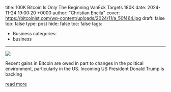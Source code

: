 title: 100K Bitcoin Is Only The Beginning VanEck Targets 180K
date: 2024-11-24 19:00:20 +0000
author: "Christian Encila"
cover: https://bitcoinist.com/wp-content/uploads/2024/11/a_50f464.jpg
draft: false
top: false
type: post
hide: false
toc: false
tags:
  - Business
categories:
  - business
---

![](https://bitcoinist.com/wp-content/uploads/2024/11/a_50f464.jpg)

Recent gains in Bitcoin are owed in part to changes in the political environment, particularly in the US. Incoming US President Donald Trump is backing

[read more](https://bitcoinist.com/100k-bitcoin-is-only-the-beginning-vaneck-targets-180k/)
